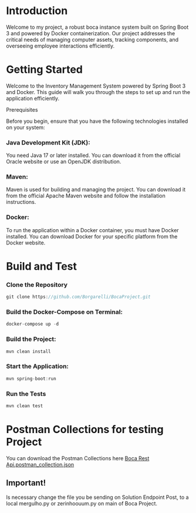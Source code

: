 # Introduction 
Welcome to my project, a robust boca instance system built on Spring Boot 3 and powered by Docker containerization. Our project addresses the critical needs of managing computer assets, tracking components, and overseeing employee interactions efficiently.

# Getting Started

Welcome to the Inventory Management System powered by Spring Boot 3 and Docker. This guide will walk you through the steps to set up and run the application efficiently.

Prerequisites

Before you begin, ensure that you have the following technologies installed on your system:

### Java Development Kit (JDK): 
You need Java 17 or later installed. You can download it from the official Oracle website or use an OpenJDK distribution.

### Maven: 
Maven is used for building and managing the project. You can download it from the official Apache Maven website and follow the installation instructions.

### Docker: 
To run the application within a Docker container, you must have Docker installed. You can download Docker for your specific platform from the Docker website.

# Build and Test

### Clone the Repository

```kotlin
git clone https://github.com/Borgarelli/BocaProject.git
```

### Build the Docker-Compose on Terminal:
```kotlin
docker-compose up -d
```

### Build the Project:
```kotlin
mvn clean install
```

### Start the Application:
```kotlin
mvn spring-boot:run
```

### Run the Tests
```kotlin
mvn clean test
```

# Postman Collections for testing Project
You can download the Postman Collections here
[Boca Rest Api.postman_collection.json](https://github.com/user-attachments/files/15921232/Boca.Rest.Api.postman_collection.json)

## Important!
Is necessary change the file you be sending on Solution Endpoint Post, to a local mergulho.py or zerinhoouum.py on main of Boca Project.
